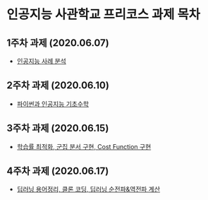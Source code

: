 인공지능 사관학교 프리코스 과제 목차
=======
1주차 과제 (2020.06.07)
-----------
* [인공지능 사례 분석](1주차과제.ipynb)

2주차 과제 (2020.06.10)
-----------
* [파이썬과 인공지능 기초수학](2주차과제.ipynb)

3주차 과제 (2020.06.15)
-----------
* [학습률 최적화, 군집 분서 구현, Cost Function 구현](3주차과제.ipynb)

4주차 과제 (2020.06.17)
-----------
* [딥러닝 용어정리, 클론 코딩, 딥러닝 순전파&역전파 계산](4주차과제.ipynb)

